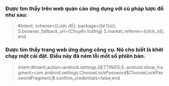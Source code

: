 
### Được tìm thấy trên web quản cáo ứng dụng với cú pháp lược đồ như sau:

> #Intent;
scheme={Lược đồ};
package={Id Gói};
S.browser_fallback_url={Chuyển hướng}
S.market_referrer={click_id};
end

### Được tìm thấy trang web ứng dụng công cụ. Nó cho biết là khởi chạy một cài đặt. Điều này đã ném lỗi mốt số phiên bản.

> intent:#Intent;action=android.settings.SETTINGS;S.:android:show_fragment=com.android.settings.ChooseLockPassword$ChooseLockPasswordFragment;B.confirm_credentials=false;end
